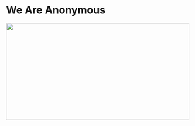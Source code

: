 <h1> We Are Anonymous </h1>
<img src="https://static.iris.net.co/semana/upload/images/2020/6/1/675397_1.jpg"  width="500" height="265">
